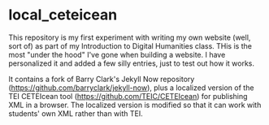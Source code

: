 # local_ceteicean
This repository is my first experiment with writing my own website (well, sort of) as part of my Introduction to Digital Humanities class. THis is the most "under the hood" I've gone when building a website. I have personalized it and added a few silly entries, just to test out how it works.

It contains a fork of Barry Clark's Jekyll Now repository (https://github.com/barryclark/jekyll-now), plus a localized version of the TEI CETEIcean tool (https://github.com/TEIC/CETEIcean) for publishing XML in a browser. The localized version is modified so that it can work with students' own XML rather than with TEI.
